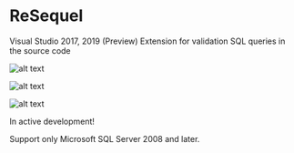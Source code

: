 # ReSequel
Visual Studio 2017, 2019 (Preview) Extension for validation SQL queries in the source code

![alt text](https://github.com/lsoft/ReSequel/blob/master/demo0.png)

![alt text](https://github.com/lsoft/ReSequel/blob/master/demo1.png)

![alt text](https://github.com/lsoft/ReSequel/blob/master/demo2.png)

In active development!

Support only Microsoft SQL Server 2008 and later.
